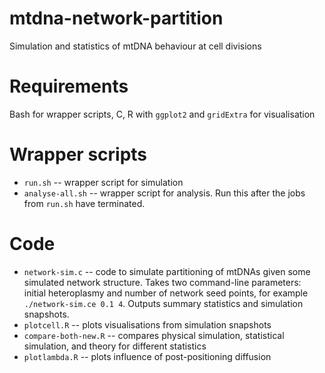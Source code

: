 # mtdna-network-partition
Simulation and statistics of mtDNA behaviour at cell divisions

Requirements
====
Bash for wrapper scripts, C, R with `ggplot2` and `gridExtra` for visualisation

Wrapper scripts
====
* `run.sh` -- wrapper script for simulation
* `analyse-all.sh` -- wrapper script for analysis. Run this after the jobs from `run.sh` have terminated.

Code
====
* `network-sim.c` -- code to simulate partitioning of mtDNAs given some simulated network structure. Takes two command-line parameters: initial heteroplasmy and number of network seed points, for example `./network-sim.ce 0.1 4`. Outputs summary statistics and simulation snapshots.
* `plotcell.R` -- plots visualisations from simulation snapshots
* `compare-both-new.R` -- compares physical simulation, statistical simulation, and theory for different statistics
* `plotlambda.R` -- plots influence of post-positioning diffusion
